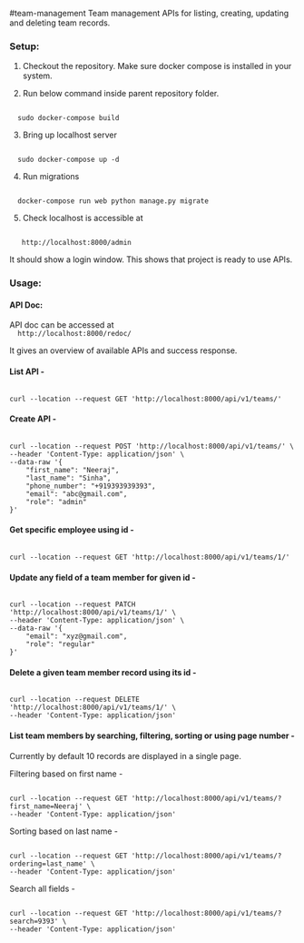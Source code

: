 #team-management
Team management APIs for listing, creating, updating and deleting team records.

<h3>Setup:</h3>

1. Checkout the repository. Make sure docker compose is installed in your system.

2. Run below command inside parent repository folder.
<code>
  sudo docker-compose build
</code>

3. Bring up localhost server 
<code>
  sudo docker-compose up -d
</code>


 4. Run migrations
 <code>
  docker-compose run web python manage.py migrate
</code>


 5. Check localhost is accessible at 
<code>
   http://localhost:8000/admin
</code>

   It should show a login window. This shows that project is ready to use APIs.
   
   
 <h3>Usage:</h3>
 
 <h4>API Doc: </h4>
      API doc can be accessed at
      

<code>
  http://localhost:8000/redoc/
</code>
  
  It gives an overview of available APIs and success response.
 
 <h4>List API - </h4>
<code>
curl --location --request GET 'http://localhost:8000/api/v1/teams/'
</code>

<h4>Create API - </h4>
<code>
curl --location --request POST 'http://localhost:8000/api/v1/teams/' \
--header 'Content-Type: application/json' \
--data-raw '{
    "first_name": "Neeraj",
    "last_name": "Sinha",
    "phone_number": "+919393939393",
    "email": "abc@gmail.com",
    "role": "admin"
}'
</code>

<h4> Get specific employee using id - </h4>

<code>
curl --location --request GET 'http://localhost:8000/api/v1/teams/1/'
</code>

<h4>Update any field of a team member for given id - </h4>

<code>
curl --location --request PATCH 'http://localhost:8000/api/v1/teams/1/' \
--header 'Content-Type: application/json' \
--data-raw '{
    "email": "xyz@gmail.com",
    "role": "regular"
}'
</code>
  
<h4>Delete a given team member record using its id - </h4>

<code>
curl --location --request DELETE 'http://localhost:8000/api/v1/teams/1/' \
--header 'Content-Type: application/json'
</code>

<h4>List team members by searching, filtering, sorting or using page number - </h4>

Currently by default 10 records are displayed in a single page.

Filtering based on first name - 

<code>
curl --location --request GET 'http://localhost:8000/api/v1/teams/?first_name=Neeraj' \
--header 'Content-Type: application/json'
</code>

Sorting based on last name - 

<code>
curl --location --request GET 'http://localhost:8000/api/v1/teams/?ordering=last_name' \
--header 'Content-Type: application/json'
</code>

Search all fields - 

<code>
curl --location --request GET 'http://localhost:8000/api/v1/teams/?search=9393' \
--header 'Content-Type: application/json'
</code>




